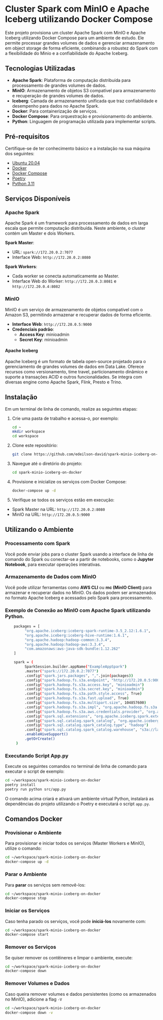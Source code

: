 # Cluster Spark com MinIO e Apache Iceberg utilizando Docker Compose

Este projeto provisiona um cluster Apache Spark com MinIO e Apache Iceberg utilizando Docker Compose para um ambiente de
estudo. Ele permite processar grandes volumes de dados e gerenciar armazenamento em object storage de forma
eficiente, combinando a robustez do Spark com a flexibilidade do Minio e a confiabilidade do Apache Iceberg.

## Tecnologias Utilizadas

- **Apache Spark**: Plataforma de computação distribuída para processamento de grandes volumes de dados.
- **MinIO**: Armazenamento de objetos S3 compatível para armazenamento e recuperação de grandes volumes de dados.
- **Iceberg**: Camada de armazenamento unificada que traz confiabilidade e desempenho para dados no Apache Spark.
- **Docker**: Para containerização de serviços.
- **Docker Compose**: Para orquestração e provisionamento do ambiente.
- **Python**: Linguagem de programação utilizada para implementar scripts.

## Pré-requisitos

Certifique-se de ter conhecimento básico e a instalação na sua máquina dos seguintes:

- [Ubuntu 20.04](https://ubuntu.com/desktop/)
- [Docker](https://www.docker.com/)
- [Docker Compose](https://docs.docker.com/compose/)
- [Poetry](https://python-poetry.org/)
- [Python 3.11](https://www.python.org/)

## Serviços Disponíveis

### Apache Spark

Apache Spark é um framework para processamento de dados em larga escala que permite computação distribuída. Neste
ambiente, o cluster contém um Master e dois Workers.

**Spark Master**:

- URL: `spark://172.20.0.2:7077`
- Interface Web: `http://172.20.0.2:8080`

**Spark Workers**:

- Cada worker se conecta automaticamente ao Master.
- Interface Web do Worker: `http://172.20.0.3:8081` e `http://172.20.0.4:8082`

### MinIO

MinIO é um serviço de armazenamento de objetos compatível com o Amazon S3, permitindo armazenar e recuperar dados de
forma eficiente.

- **Interface Web**: `http://172.20.0.5:9000`
- **Credenciais padrão**:
    - **Access Key**: minioadmin
    - **Secret Key**: minioadmin

#### Apache Iceberg

Apache Iceberg é um formato de tabela open-source projetado para o gerenciamento de grandes volumes de dados em Data
Lake. Oferece recursos como versionamento, time travel, particionamento dinâmico e suporte a transações ACID e outros
funcionalidades. Se integra com diversas engine como Apache Spark, Flink, Presto e Trino.

## Instalação

Em um terminal de linha de comando, realize as seguintes etapas:

1. Crie uma pasta de trabalho e acessa-o, por exemplo:
   ```bash
   cd ~
   mkdir workspace
   cd workspace

2. Clone este repositório:
   ```bash
   git clone https://github.com/edeilson-david/spark-minio-iceberg-on-docker.git

3. Navegue até o diretório do projeto:
   ```bash
   cd spark-minio-iceberg-on-docker

4. Provisione e inicialize os serviços com Docker Compose:
   ```bash
   docker-compose up -d

5. Verifique se todos os serviços estão em execução:

- Spark Master na URL: `http://172.20.0.2:8080`
- MinIO na URL: `http://172.20.0.5:9000`

## Utilizando o Ambiente

### Processamento com Spark

Você pode enviar jobs para o cluster Spark usando a interface de linha de comando do Spark ou conectar-se a partir de
notebooks, como o **Jupyter Notebook**, para executar operações interativas.

### Armazenamento de Dados com MinIO

Você pode utilizar ferramentas como **AWS CLI** ou **mc (MinIO Client)** para armazenar e recuperar dados no MinIO.
Os dados podem ser armazenados no formato Apache Iceberg e acessados pelo Spark para processamento.

### Exemplo de Conexão ao MinIO com Apache Spark utilizando Python.

   ```bash
       packages = [
            "org.apache.iceberg:iceberg-spark-runtime-3.5_2.12:1.6.1",
            "org.apache.iceberg:iceberg-hive-runtime:1.6.1",
            "org.apache.hadoop:hadoop-common:3.3.4",
            "org.apache.hadoop:hadoop-aws:3.3.4",
            "com.amazonaws:aws-java-sdk-bundle:1.12.262"
       ]

       spark = (
            SparkSession.builder.appName("ExampleAppSpark")
            .master("spark://172.20.0.2:7077")
            .config("spark.jars.packages", ",".join(packages))
            .config("spark.hadoop.fs.s3a.endpoint", "http://172.20.0.5:9000")
            .config("spark.hadoop.fs.s3a.access.key", "minioadmin")
            .config("spark.hadoop.fs.s3a.secret.key", "minioadmin")
            .config("spark.hadoop.fs.s3a.path.style.access", True)
            .config("spark.hadoop.fs.s3a.fast.upload", True)
            .config("spark.hadoop.fs.s3a.multipart.size", 104857600)
            .config("spark.hadoop.fs.s3a.impl", "org.apache.hadoop.fs.s3a.S3AFileSystem")
            .config("spark.hadoop.fs.s3a.aws.credentials.provider", "org.apache.hadoop.fs.s3a.SimpleAWSCredentialsProvider")
            .config("spark.sql.extensions", "org.apache.iceberg.spark.extensions.IcebergSparkSessionExtensions")
            .config("spark.sql.catalog.spark_catalog", "org.apache.iceberg.spark.SparkCatalog")
            .config("spark.sql.catalog.spark_catalog.type", "hadoop")
            .config("spark.sql.catalog.spark_catalog.warehouse", "s3a://lakehouse/")
            .enableHiveSupport()
            .getOrCreate()
        )
   ```

### Executando Script App.py

Execute os seguintes comandos no terminal de linha de comando para executar o script de exemplo:

```bash
cd ~/workspace/spark-minio-iceberg-on-docker
poetry install
poetry run python src/app.py
```

O comando acima criará e ativará um ambiente virtual Python, instalará as dependências do projeto utilizando o Poetry e
executará o script `app.py`.

## Comandos Docker

### Provisionar o Ambiente

Para provisionar e iniciar todos os serviços (Master Workers e MinIO), utilize o comando:

```bash
cd ~/workspace/spark-minio-iceberg-on-docker
docker-compose up -d
```

### Parar o Ambiente

Para **parar** os serviços sem removê-los:

```bash
cd ~/workspace/spark-minio-iceberg-on-docker
docker-compose stop
```

### Iniciar os Serviços

Caso tenha parado os serviços, você pode **iniciá-los** novamente com:

```bash
cd ~/workspace/spark-minio-iceberg-on-docker
docker-compose start
```

### Remover os Serviços

Se quiser remover os contêineres e limpar o ambiente, execute:

```bash
cd ~/workspace/spark-minio-iceberg-on-docker
docker-compose down
```

### Remover Volumes e Dados

Caso queira remover volumes e dados persistentes (como os armazenados no MinIO), adicione a flag `-V`

```bash
cd ~/workspace/spark-minio-iceberg-on-docker
docker-compose down -v
```
